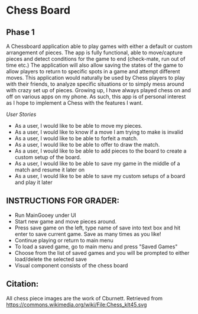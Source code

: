 # Chess Board

## Phase 1

A Chessboard application able to play games with either a default or custom arrangement of pieces. The app is fully 
functional, able to move/capture pieces and detect conditions for the game to end (check-mate, run out of time etc.) The 
application will also allow saving the states of the game to allow players to return to specific spots in a game and 
attempt different moves. This application would naturally be used by Chess players to play with their friends, to
analyze specific situations or to simply mess around with crazy set up of pieces. Growing up, I have always played 
chess on and off on various apps on my phone. As such, this app is of personal interest as I hope to implement a Chess
with the features I want.



*User Stories*
- As a user, I would like to be able to move my pieces.
- As a user, I would like to know if a move I am trying to make is invalid
- As a user, I would like to be able to forfeit a match.
- As a user, I would like to be able to offer to draw the match.
- As a user, I would like to be able to add pieces to the board to create a custom setup of the board.
- As a user, I would like to be able to save my game in the middle of a match and resume it later on
- As a user, I would like to be able to save my custom setups of a board and play it later


## INSTRUCTIONS FOR GRADER:
- Run MainGooey under UI 
- Start new game and move pieces around.
- Press save game on the left, type name of save into text box and hit enter to save current game. Save as many times as you like!
- Continue playing or return to main menu
- To load a saved game, go to main menu and press "Saved Games"
- Choose from the list of saved games and you will be prompted to either load/delete the selected save
- Visual component consists of the chess board


## Citation:
All chess piece images are the work of Cburnett.
Retrieved from https://commons.wikimedia.org/wiki/File:Chess_klt45.svg
